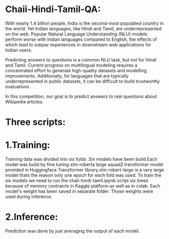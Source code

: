 # Chaii-Hindi-Tamil-QA:
With nearly 1.4 billion people, India is the second-most populated country in the world. Yet Indian languages, like Hindi and Tamil, are underrepresented on the web. Popular Natural Language Understanding (NLU) models perform worse with Indian languages compared to English, the effects of which lead to subpar experiences in downstream web applications for Indian users. 

Predicting answers to questions is a common NLU task, but not for Hindi and Tamil. Current progress on multilingual modeling requires a concentrated effort to generate high-quality datasets and modelling improvements. Additionally, for languages that are typically underrepresented in public datasets, it can be difficult to build trustworthy evaluations.

In this competition, our goal is to predict answers to real questions about Wikipedia articles.

# Three scripts:
# 1.Training:
Training data was divided into six folds .Six models have been build.Each model was build by fine tuning xlm-roberta large squad2 transformer model provided in Huggingface Transformer library.xlm-robert-large is a very large model thats the reason only one epoch for each fold was used.
To train the six models we need to run the chaii-hindi-tamil.ipynb script six times because of memory contraints in Kaggle platform as well as in colab.
Each model's weight has been saved in separate folder. Those weights were used during inference.

# 2.Inference:
Prediction was done by just averaging the output of each model.


